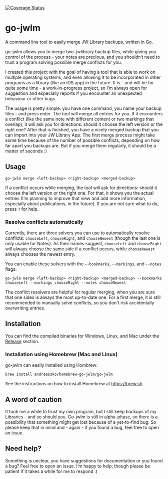 [![Coverage
Status](https://coveralls.io/repos/github/AndreasSko/go-jwlm/badge.svg?branch=master)](https://coveralls.io/github/AndreasSko/go-jwlm?branch=master)

# go-jwlm
A command line tool to easily merge JW Library backups, written in Go.

go-jwlm allows you to merge two .jwlibrary backup files, while giving you
control of the process - your notes are precious, and you shouldn‘t need to
trust a program solving possible merge conflicts for you.

I created this project with the goal of having a tool that is able to work on
multiple operating systems, and even allowing it to be incorporated in other
programs as a library (like an iOS app) in the future. It is - and will be for
quite some time - a work-in-progress project, so I‘m always open for suggestion
and especially reports if you encounter an unexpected behaviour or other bugs. 

The usage is pretty simple: you have one command, you name your backup files -
and press enter. The tool will merge all entries for you. If it encounters a
conflict (like the same note with different content or two markings that
overlap), it will ask you for directions: should it choose the left version or
the right one? After that is finished, you have a nicely merged backup that you
can import into your JW Library App. The first merge process might take some
time because of the number of possible conflicts, depending on how far apart you
backups are. But if you merge them regularly, it should be a matter of seconds
:) 

## Usage
```shell
go-jwlm merge <left-backup> <right-backup> <merged-backup>
```

If a conflict occurs while merging, the tool will ask for directions: should it
choose the left version or the right one. For that, it shows you the actual
entries (I‘m planning to improve that view and add more information, especially
about publications, in the future). If you are not sure what to do, press `?`
for help. 

### Resolve conflicts automatically
Currently, there are three solvers you can use to automatically resolve
conflicts: `chooseLeft`, `chooseRight`, and `chooseNewest` (though the last one
is only usable for Notes). As their names suggest, `chooseLeft` and
`chooseRight` will always choose the same side if a conflict occurs, while
`chooseNewest` always chooses the newest entry. 

You can enable these solvers with the `--bookmarks`, `--markings`, and
`--notes` flags:

```shell
go-jwlm merge <left-backup> <right-backup> <merged-backup> --bookmarks chooseLeft --markings chooseRight --notes chooseNewest
```

The conflict resolvers are helpful for regular merging, when you are 
sure that one sides is always the most up-to-date one. For a first merge, 
it is still recommended to manually solve conflicts, so you don't risk
accidentally overwriting entries.

## Installation 
You can find the compiled binaries for Windows, Linux, and Mac under the
[Release](https://github.com/AndreasSko/go-jwlm/releases) section. 

### Installation using Homebrew (Mac and Linux)
go-jwlm can easily installed using Hombrew:
```shell
brew install andreassko/homebrew-go-jwlm/go-jwlm
```

See the instructions on how to install Homebrew at https://brew.sh

## A word of caution 
It took me a while to trust my own program, but I still keep backups of my
Libraries - and so should you. Go-jwlm is still in alpha-phase, so there is a
possibility that something might get lost because of a yet-to-find bug. So
please keep that in mind and - again - if you found a bug, feel free to open an
issue. 

## Need help?
Something is unclear, you have suggestions for documentation or you found a bug?
Feel free to open an issue. I‘m happy to help, though please be patient if it
takes a while for me to respond :)
